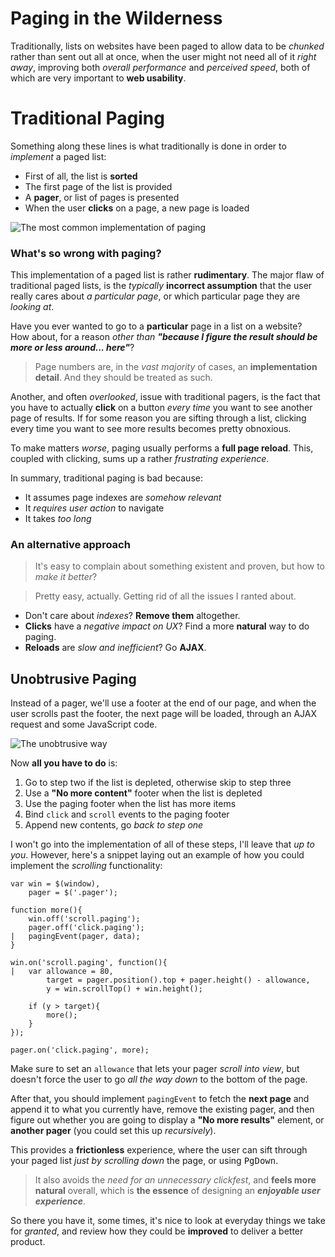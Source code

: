 # Paging in the Wilderness #

Traditionally, lists on websites have been paged to allow data to be _chunked_ rather than sent out all at once, when the user might not need all of it _right away_, improving both _overall performance_ and _perceived speed_, both of which are very important to **web usability**.

# Traditional Paging #

Something along these lines is what traditionally is done in order to _implement_ a paged list:

- First of all, the list is **sorted**
- The first page of the list is provided
- A **pager**, or list of pages is presented
- When the user **clicks** on a page, a new page is loaded

![The most common implementation of paging][1]

### What's so wrong with paging? ###

This implementation of a paged list is rather **rudimentary**. The major flaw of traditional paged lists, is the _typically_ **incorrect assumption** that the user really cares about _a particular page_, or which particular page they are _looking at_.

Have you ever wanted to go to a **particular** page in a list on a website?  
How about, for a reason _other than **"because I figure the result should be more or less around... here"**_?

> Page numbers are, in the _vast majority_ of cases, an **implementation detail**. And they should be treated as such.

Another, and often _overlooked_, issue with traditional pagers, is the fact that you have to actually **click** on a button _every time_ you want to see another page of results. If for some reason you are sifting through a list, clicking every time you want to see more results becomes pretty obnoxious.

To make matters _worse_, paging usually performs a **full page reload**. This, coupled with clicking, sums up a rather _frustrating experience_.

In summary, traditional paging is bad because:

- It assumes page indexes are _somehow relevant_
- It _requires user action_ to navigate
- It takes _too long_

### An alternative approach ###

> It's easy to complain about something existent and proven, but how to _make it better_?

> Pretty easy, actually. Getting rid of all the issues I ranted about.

- Don't care about _indexes_? **Remove them** altogether.  
- **Clicks** have a _negative impact on UX_? Find a more **natural** way to do paging.  
- **Reloads** are _slow and inefficient_? Go **AJAX**.

## Unobtrusive Paging ##

Instead of a pager, we'll use a footer at the end of our page, and when the user scrolls past the footer, the next page will be loaded, through an AJAX request and some JavaScript code.

![The unobtrusive way][2]

Now **all you have to do** is:

 1. Go to step two if the list is depleted, otherwise skip to step three
 2. Use a **"No more content"** footer when the list is depleted
 3. Use the paging footer when the list has more items
 4. Bind `click` and `scroll` events to the paging footer
 5. Append new contents, go _back to step one_

I won't go into the implementation of all of these steps, I'll leave that _up to you_. However, here's a snippet laying out an example of how you could implement the _scrolling_ functionality:
 
    var win = $(window),
	    pager = $('.pager');
        
    function more(){
        win.off('scroll.paging');
        pager.off('click.paging');
    |   pagingEvent(pager, data);
    }

    win.on('scroll.paging', function(){
    |   var allowance = 80,
            target = pager.position().top + pager.height() - allowance,
            y = win.scrollTop() + win.height();

        if (y > target){
            more();
        }
    });

    pager.on('click.paging', more);

Make sure to set an `allowance` that lets your pager _scroll into view_, but doesn't force the user to go _all the way down_ to the bottom of the page.

After that, you should implement `pagingEvent` to fetch the **next page** and append it to what you currently have, remove the existing pager, and then figure out whether you are going to display a **"No more results"** element, or **another pager** (you could set this up _recursively_).

This provides a **frictionless** experience, where the user can sift through your paged list _just by scrolling down_ the page, or using  <kbd>PgDown</kbd>.

> It also avoids the _need for an unnecessary clickfest_, and **feels more natural** overall, which is **the essence** of designing an _**enjoyable user experience**_.

So there you have it, some times, it's nice to look at everyday things we take for _granted_, and review how they could be **improved** to deliver a better product.

  [1]: /img/uploads/traditional-pager.png
  [2]: /img/uploads/unobtrusive-pager.png